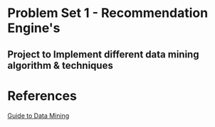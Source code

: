 # Problem Set 1 - Recommendation Engine's
## Project to Implement different data mining algorithm & techniques

# References
[Guide to Data Mining](http://guidetodatamining.com)
